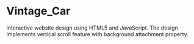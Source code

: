 # Vintage_Car
Interactive website design using HTML5 and JavaScript. The design Implements vertical scroll feature with background attachment property.
